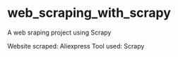 # web_scraping_with_scrapy
A web sraping project using Scrapy

Website scraped: Aliexpress
Tool used: Scrapy
